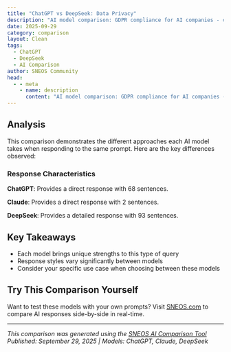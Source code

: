 ```yaml
---
title: "ChatGPT vs DeepSeek: Data Privacy"
description: "AI model comparison: GDPR compliance for AI companies - create a comprehensive privacy policy..."
date: 2025-09-29
category: comparison
layout: Clean
tags:
  - ChatGPT
  - DeepSeek
  - AI Comparison
author: SNEOS Community
head:
  - - meta
    - name: description
      content: "AI model comparison: GDPR compliance for AI companies - create a comprehensive privacy policy..."
---
```


<ChatComparison
  title="ChatGPT vs DeepSeek: Data Privacy"
  prompt="GDPR compliance for AI companies - create a comprehensive privacy policy"
  :responses='{
    "ChatGPT": "Certainly! Below is a comprehensive GDPR-compliant privacy policy tailored for AI companies. This template can be customized to your specific business, services, and data processing activities.\n\n---\n\n**Privacy Policy**\n\n_Last Updated: [Date]_\n\n**1. Introduction**\n\n[Company Name] (\u0022we,\u0022 \u0022our,\u0022 \u0022us\u0022) is committed to protecting and respecting your privacy. This Privacy Policy explains how we collect, use, disclose, and safeguard your personal data when you use our AI products and services, in compliance with the EU General Data Protection Regulation (GDPR) (Regulation (EU) 2016/679).\n\nPlease read this policy carefully to understand our views and practices regarding your personal data and how we will treat it.\n\n**2. Data Controller**\n\n[Company Name]  \nRegistered Address: [Address]  \nContact Email: [Email Address]  \nData Protection Officer (DPO): [Name and Contact]\n\nWe are the data controller responsible for your personal data.\n\n**3. Personal Data We Collect**\n\nWe may collect and process the following data about you:\n\n- **Identity Data:** name, username, date of birth, gender.  \n- **Contact Data:** email address, postal address, phone number.  \n- **Technical Data:** IP address, device type, browser type, operating system, log information, cookies data.  \n- **Usage Data:** interaction with our AI services, including input data, outputs generated, preferences, and settings.  \n- **Communication Data:** correspondence you send to us or we send to you.\n\n**Special Categories of Personal Data:**  \nIf our AI services process any special categories of data (e.g., health data), we will obtain explicit consent or ensure another lawful basis applies.\n\n**4. How We Collect Your Personal Data**\n\n- Directly from you when you use our website, services, or communicate with us.  \n- Automatically through cookies and similar technologies.  \n- From third parties such as analytics providers or public sources, when applicable.\n\n**5. Purposes and Legal Bases for Processing**\n\nWe process your personal data for the following purposes and based on the corresponding legal bases:\n\n| Purpose                         | Legal Basis                                 |\n|--------------------------------|---------------------------------------------|\n| To provide and maintain our AI services | Performance of a contract with you        |\n| To manage your account and provide support | Performance of a contract; Legitimate interests |\n| To improve and develop our AI models and services | Legitimate interests (research and development) |\n| To communicate with you, including marketing (if consented) | Consent or Legitimate interests           |\n| To comply with legal obligations | Legal obligation                            |\n\nWhere you have given consent (e.g., for marketing), you may withdraw it at any time.\n\n**6. Sharing and Disclosure of Personal Data**\n\nWe do not sell your personal data. We may share your personal data with:\n\n- Service providers and partners who perform services on our behalf, under confidentiality agreements.  \n- Legal authorities if required by law or to protect our rights.  \n- In case of a merger, acquisition, or sale of assets, personal data may be transferred as part of the transaction.\n\nWhere applicable, we ensure that third parties provide sufficient guarantees of GDPR compliance.\n\n**7. International Transfers**\n\nIf personal data is transferred outside the European Economic Area (EEA), we will ensure appropriate safeguards, such as Standard Contractual Clauses or adequacy decisions, are in place to protect your data.\n\n**8. Data Retention**\n\nWe retain your personal data only for as long as necessary to fulfill the purposes outlined in this policy, including legal, accounting, or reporting requirements. Retention periods vary depending on the data type and legal obligations.\n\n**9. Your Rights under GDPR**\n\nUnder GDPR, you have the following rights:\n\n- **Right to Access:** Request confirmation of whether your personal data is processed and obtain a copy.  \n- **Right to Rectification:** Correct inaccurate or incomplete data.  \n- **Right to Erasure (\u0022Right to be Forgotten\u0022):** Request deletion of your personal data under certain conditions.  \n- **Right to Restrict Processing:** Limit how we use your data in specific circumstances.  \n- **Right to Data Portability:** Receive your data in a structured, commonly used format.  \n- **Right to Object:** Object to processing based on legitimate interests or direct marketing.  \n- **Rights related to Automated Decision-Making:** Including profiling, you have the right not to be subject to solely automated decisions with significant effects unless safeguards are in place.\n\nTo exercise your rights, please contact us at [contact email].\n\nWe will respond to requests within one month as required by GDPR. In some cases, this period may be extended if requests are complex.\n\n**10. Security Measures**\n\nWe implement appropriate technical and organizational measures to protect your personal data against unauthorized or unlawful processing, accidental loss, destruction, or damage. This includes encryption, access controls, secure servers, and regular security assessments.\n\n**11. Cookies and Tracking Technologies**\n\nWe use cookies and similar technologies to enhance your experience, analyze usage, and provide personalized content. You can manage your cookie preferences through your browser settings or our cookie banner.\n\nFor more details, please see our [Cookie Policy] (link).\n\n**12. Children\u2019s Privacy**\n\nOur services are not directed to individuals under the age of 16. We do not knowingly collect personal data from children under 16. If you believe we have collected such data, please contact us to request deletion.\n\n**13. Changes to This Privacy Policy**\n\nWe may update this policy from time to time to reflect changes in our practices or legal requirements. When we do, we will revise the date at the top and notify you where appropriate.\n\n**14. Contact Us**\n\nIf you have questions or concerns about this privacy policy or our GDPR compliance, please contact:\n\n[Company Name]  \nAttn: Data Protection Officer  \n[Address]  \nEmail: [Email]  \nPhone: [Phone number]\n\nYou also have the right to lodge a complaint with a supervisory authority in your EU member state if you believe your rights under the GDPR have been violated.\n\n---\n\n**Disclaimer:** This privacy policy template is provided for general informational purposes and does not constitute legal advice. We recommend consulting with a qualified GDPR/privacy law expert to tailor this policy to your company\u2019s specific context.\n\n---\n\nIf you would like, I can also help you draft additional documents such as a Data Processing Agreement (DPA) or Terms of Service. Let me know!",
    "DeepSeek": "Of course. Here is a comprehensive privacy policy template specifically designed for an AI company, with a strong emphasis on GDPR compliance.\n\n**Important Disclaimer:** This is a template and should be considered a starting point. It is strongly recommended that you consult with a qualified legal professional to review and customize this policy based on your specific data processing activities, the nature of your AI models, and your exact business model (e.g., B2B, B2C, generative AI, predictive analytics).\n\n---\n\n### **[Your AI Company Name] Privacy Policy**\n\n**Last Updated:** [Date]\n\n#### 1. Introduction\n\nWelcome to [Your AI Company Name] (\u0022we,\u0022 \u0022our,\u0022 or \u0022us\u0022). We develop and provide artificial intelligence (AI) solutions, including [Briefly describe your services, e.g., generative AI platforms, predictive analytics tools, AI-powered chatbots] (collectively, the \u0022Services\u0022).\n\nWe are committed to protecting your privacy and handling your data in an open and transparent manner. This Privacy Policy explains how we collect, use, disclose, and safeguard your personal data when you interact with our Services, website, and platform.\n\nThis policy is crafted in accordance with the EU General Data Protection Regulation (GDPR) and other applicable data protection laws. It outlines your rights and our obligations concerning your personal data.\n\n#### 2. Who We Are (Data Controller)\n\nFor the purposes of the GDPR, [Your AI Company Name], with a registered office at [Your Address], is the \u0022data controller\u0022 of your personal data. This means we determine the purposes and means of the processing.\n\n#### 3. The Data We Collect About You\n\nWe may collect, use, store, and transfer different kinds of personal data, which we have grouped together as follows:\n\n*   **Identity Data:** First name, last name, username or similar identifier, title.\n*   **Contact Data:** Billing address, delivery address, email address, and telephone numbers.\n*   **Technical Data:** Internet protocol (IP) address, your login data, browser type and version, time zone setting and location, browser plug-in types and versions, operating system and platform, and other technology on the devices you use to access our Services.\n*   **Profile Data:** Your username and password, your preferences, feedback, and survey responses.\n*   **Usage Data:** Information about how you use our Services, including the prompts you input, the outputs generated by our AI, and your interaction with the platform.\n*   **Marketing and Communications Data:** Your preferences in receiving marketing from us and our third parties and your communication preferences.\n\nWe also collect, use, and share **Aggregated Data** such as statistical or demographic data for any purpose. Aggregated Data is not considered personal data as it does not directly or indirectly reveal your identity.\n\n**Special Category Data:** Our Services are not intended to process \u0022special categories\u0022 of personal data (e.g., data revealing racial or ethnic origin, political opinions, religious or philosophical beliefs, genetic data, biometric data for the purpose of uniquely identifying a natural person, data concerning health, or data concerning a person\u0027s sex life or sexual orientation). **You must not provide this type of data to our AI models.** If we become aware that we have inadvertently received such data, we will take immediate steps to delete it, unless we are required by law to retain it.\n\n#### 4. How We Use Your Personal Data\n\nWe will only use your personal data when the law allows us to. Our primary lawful bases for processing are:\n\n*   **Performance of a Contract:** To fulfill our obligations under a contract with you (e.g., to provide you with the Services you have subscribed to).\n*   **Legitimate Interests:** To operate and improve our business and Services, where your interests and fundamental rights do not override those interests.\n*   **Consent:** In specific situations where we have asked for your explicit consent (e.g., for certain marketing communications). You can withdraw your consent at any time.\n*   **Legal Obligation:** To comply with legal or regulatory requirements.\n\nThe table below describes our processing purposes and the lawful bases we rely on.\n\n| Purpose/Activity | Type of Data | Lawful Basis for Processing |\n| :--- | :--- | :--- |\n| To register you as a new customer | Identity, Contact | Performance of a Contract |\n| To deliver our Services, including AI processing | Identity, Contact, Profile, Usage | Performance of a Contract, Legitimate Interests (to improve our AI models) |\n| To manage our relationship with you (e.g., notify of changes) | Identity, Contact, Profile, Marketing | Performance of a Contract, Legal Obligation |\n| To administer and protect our business and website | Identity, Contact, Technical | Legitimate Interests (for running our business, network security) |\n| To use data analytics to improve our website, AI models, and user experience | Technical, Usage | Legitimate Interests (to define types of customers for our services, to keep our website updated and relevant) |\n| To make suggestions and recommendations to you about services that may be of interest | Identity, Contact, Technical, Usage, Profile | Legitimate Interests or Consent (depending on the context) |\n\n#### 5. AI Model Training and Data Usage\n\nA key aspect of our Services involves the continuous improvement of our AI models. We want to be transparent about how your data is used in this context.\n\n*   **Training Data:** Our AI models are trained on large datasets, which may include publicly available information and data you provide through your use of the Services (such as prompts and generated outputs).\n*   **Anonymization and Aggregation:** For the purpose of model training and improvement, we typically **anonymize and aggregate** user data. This process is designed to remove any identifiers that could link the information back to you personally.\n*   **Human Review:** In some cases, inputs and outputs may be reviewed by our trained personnel or trusted third-party vendors to ensure quality, safety, and to improve the AI\u0027s performance. These reviewers are bound by strict confidentiality obligations.\n*   **Your Control:** You may have options to opt-out of having your data used for model training. Please see the \u0022Your Data Protection Rights\u0022 section below or contact us at [GDPR Request Email Address].\n\n#### 6. Data Sharing and International Transfers\n\nWe may share your personal data with the following parties:\n\n*   **Service Providers:** Third-party vendors who provide services on our behalf (e.g., cloud hosting, data storage, payment processing, customer support, and AI model evaluation). These providers are bound by contractual obligations to keep personal data confidential and use it only for the purposes we specify.\n*   **Professional Advisers:** Lawyers, bankers, auditors, and insurers.\n*   **Authorities:** Where required by law or to protect our rights.\n\n**International Transfers:** We operate globally and may transfer your personal data outside the European Economic Area (EEA). When we do, we ensure a similar degree of protection is afforded to it by using one of the following safeguards:\n*   Transferring data to countries deemed to provide an adequate level of protection.\n*   Using specific contracts (the European Commission\u0027s Standard Contractual Clauses) approved for use in the UK and EEA which give personal data the same protection it has in these regions.\n\nYou can contact us for details of the specific mechanisms we use.\n\n#### 7. Data Security\n\nWe have implemented appropriate technical and organizational security measures designed to prevent your personal data from being accidentally lost, used, or accessed in an unauthorized way, altered, or disclosed. These include encryption, access controls, and secure development practices.\n\n#### 8. Data Retention\n\nWe will only retain your personal data for as long as reasonably necessary to fulfill the purposes we collected it for, including for the purposes of satisfying any legal, accounting, or reporting requirements. To determine the appropriate retention period, we consider the amount, nature, and sensitivity of the data and the potential risk of harm from unauthorized use or disclosure.\n\n#### 9. Your Data Protection Rights Under GDPR\n\nUnder the GDPR, you have the following rights:\n\n*   **Right of Access:** You can request a copy of the personal data we hold about you.\n*   **Right to Rectification:** You can request correction of inaccurate or incomplete data.\n*   **Right to Erasure (\u0022Right to be Forgotten\u0022):** You can request the deletion of your personal data under certain circumstances.\n*   **Right to Restrict Processing:** You can request that we suspend the processing of your personal data.\n*   **Right to Data Portability:** You can request a machine-readable copy of your data to transfer to another service.\n*   **Right to Object:** You can object to processing based on our legitimate interests.\n*   **Rights related to Automated Decision-Making:** You have the right not to be subject to a decision based solely on automated processing, including profiling, which produces legal effects concerning you or similarly significantly affects you. (We will inform you if any of our Services involve such processing).\n\nTo exercise any of these rights, please contact us using the details in Section 11.\n\n#### 10. Cookies and Similar Technologies\n\nOur website uses cookies and similar tracking technologies to distinguish you from other users. This helps us provide you with a good experience and allows us to improve our site. You can set your browser to refuse all or some browser cookies, but this may impair website functionality.\n\n#### 11. Contact Us \u0026 Data Protection Officer\n\nIf you have any questions about this privacy policy or our privacy practices, or to exercise your data protection rights, please contact us at:\n\n**Email:** [privacy@yourcompany.com]\n**Postal Address:** [Your Company Address, Attn: Data Privacy]\n\nWe have appointed a Data Protection Officer (DPO) who is responsible for overseeing questions in relation to this privacy policy. If you wish to contact our DPO directly, please email [dpo@yourcompany.com].\n\n#### 12. Complaints\n\nYou have the right to"
  }'
  published-date="16:28"
/>

## Analysis

This comparison demonstrates the different approaches each AI model takes when responding to the same prompt. Here are the key differences observed:

### Response Characteristics

**ChatGPT**: Provides a direct response with 68 sentences. 

**Claude**: Provides a direct response with 2 sentences. 

**DeepSeek**: Provides a detailed response with 93 sentences. 

## Key Takeaways

- Each model brings unique strengths to this type of query
- Response styles vary significantly between models
- Consider your specific use case when choosing between these models

## Try This Comparison Yourself

Want to test these models with your own prompts? Visit [SNEOS.com](https://sneos.com) to compare AI responses side-by-side in real-time.

---

*This comparison was generated using the [SNEOS AI Comparison Tool](https://sneos.com)*
*Published: September 29, 2025 | Models: ChatGPT, Claude, DeepSeek*
